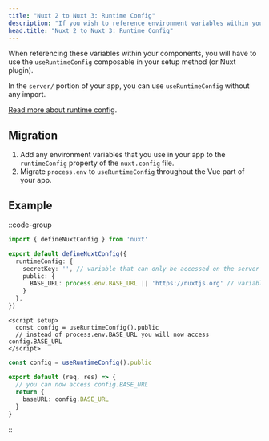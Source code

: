 ```yaml
---
title: "Nuxt 2 to Nuxt 3: Runtime Config"
description: "If you wish to reference environment variables within your Nuxt 3 app, you will need to use runtime config."
head.title: "Nuxt 2 to Nuxt 3: Runtime Config"
---
```


When referencing these variables within your components, you will have to use the `useRuntimeConfig` composable in your setup method (or Nuxt plugin).

In the `server/` portion of your app, you can use `useRuntimeConfig` without any import.

[Read more about runtime config](/guide/features/runtime-config).

## Migration

1. Add any environment variables that you use in your app to the `runtimeConfig` property of the `nuxt.config` file.
1. Migrate `process.env` to `useRuntimeConfig` throughout the Vue part of your app.

## Example

::code-group

```ts [nuxt.config.ts]
import { defineNuxtConfig } from 'nuxt'

export default defineNuxtConfig({
  runtimeConfig: {
    secretKey: '', // variable that can only be accessed on the server side
    public: {
      BASE_URL: process.env.BASE_URL || 'https://nuxtjs.org' // variable that can also be accessed on the client side
    }
  },
})
```

```vue [pages/index.vue]
<script setup>
  const config = useRuntimeConfig().public
  // instead of process.env.BASE_URL you will now access config.BASE_URL
</script>
```

```ts [server/api/hello.ts]
const config = useRuntimeConfig().public

export default (req, res) => {
  // you can now access config.BASE_URL
  return {
    baseURL: config.BASE_URL
  }
}
```

::
